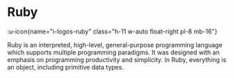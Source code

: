 # Ruby


:u-icon{name="i-logos-ruby" class="h-11 w-auto float-right pl-8 mb-16"}

Ruby is an interpreted, high-level, general-purpose programming language which supports multiple programming paradigms. It was designed with an emphasis on programming productivity and simplicity. In Ruby, everything is an object, including primitive data types.
